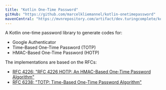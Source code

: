 ```yaml
---
title: "Kotlin One-Time Password"
gitHub: "https://github.com/marcelkliemannel/kotlin-onetimepassword"
mavenCentral: "https://mvnrepository.com/artifact/dev.turingcomplete/kotlin-onetimepassword"
---
```


A Kotlin one-time password library to generate codes for:

* Google Authenticator
* Time-Based One-Time Password (TOTP)
* HMAC-Based One-Time Password (HOTP)

The implementations are based on the RFCs:
* [RFC 4226: "RFC 4226 HOTP: An HMAC-Based One-Time Password Algorithm"](https://www.ietf.org/rfc/rfc4226.txt)
* [RFC 6238: "TOTP: Time-Based One-Time Password Algorithm"](https://datatracker.ietf.org/doc/html/rfc6238)
